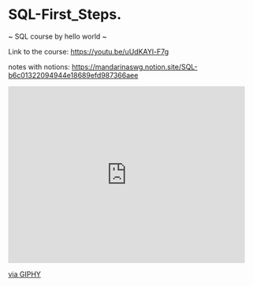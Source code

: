 # SQL-First_Steps.

~ SQL course by hello world ~ 

Link to the course: https://youtu.be/uUdKAYl-F7g


notes with notions: https://mandarinaswg.notion.site/SQL-b6c01322094944e18689efd987366aee

<iframe src="https://giphy.com/embed/ICOgUNjpvO0PC" width="480" height="359" frameBorder="0" class="giphy-embed" allowFullScreen></iframe><p><a href="https://giphy.com/gifs/cat-humour-funny-ICOgUNjpvO0PC">via GIPHY</a></p>
